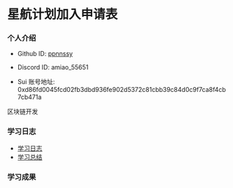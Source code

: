 # 星航计划加入申请表

### 个人介绍

- Github ID: [ppnnssy](https://github.com/ppnnssy)

- Discord ID: amiao_55651

- Sui 账号地址: 0xd86fd0045fcd02fb3dbd936fe902d5372c81cbb39c84d0c9f7ca8f4cb7cb471a

区块链开发

### 学习日志

- [学习日志](journal.md)
- [学习总结](summary.md)

### 学习成果
